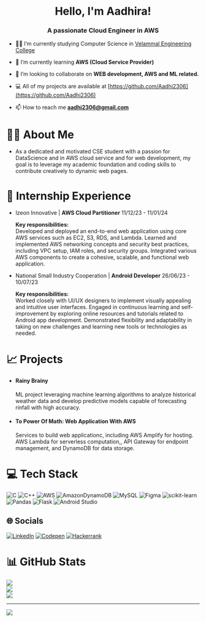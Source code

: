<h1 align="center">Hello, I'm Aadhira!</h1>
<h3 align="center">A passionate Cloud Engineer in AWS</h3>

- 👩‍💻 I’m currently studying Computer Science in [Velammal Engineering College](https://www.bing.com/ck/a?!&&p=2a12c25766112613JmltdHM9MTcyMDQ4MzIwMCZpZ3VpZD0wMDVkNTIyMS04MjE2LTYzOGEtMGM2YS00MDdlODNjNDYyNTcmaW5zaWQ9NTIzNQ&ptn=3&ver=2&hsh=3&fclid=005d5221-8216-638a-0c6a-407e83c46257&psq=velammal+engineering+college&u=a1aHR0cHM6Ly92ZWxhbW1hbC5lZHUuaW4v&ntb=1)

- 🌱 I’m currently learning **AWS (Cloud Service Provider)**

- 👯 I’m looking to collaborate on **WEB development, AWS and ML related.**

- 💻 All of my projects are available at [https://github.com/Aadhi2306](https://github.com/Aadhi2306)

- 📫 How to reach me **aadhi2306@gmail.com**

# 👩‍💻 About Me 
- As a dedicated and motivated CSE student with a passion for DataScience and in AWS cloud service and for web development, my goal is to leverage my academic foundation and coding skills to contribute creatively to dynamic web pages.

# 🔭 Internship Experience
- Izeon Innovative | <b>AWS Cloud Partitioner</b> 11/12/23 - 11/01/24<br/>

  <b>Key responsibilities:</b><br/>
  Developed and deployed an end-to-end web application using
  core AWS services such as EC2, S3, RDS, and Lambda.
  Learned and implemented AWS networking concepts and
  security best practices, including VPC setup, IAM roles, and
  security groups.
  Integrated various AWS components to create a cohesive,
  scalable, and functional web application.

- National Small Industry Cooperation | <b>Android Developer</b>
26/06/23 - 10/07/23<br/>

  <b>Key responsibilities:</b><br/>
  Worked closely with UI/UX designers to implement visually
  appealing and intuitive user interfaces.
  Engaged in continuous learning and self-improvement by
  exploring online resources and tutorials related to Android app
  development.
  Demonstrated flexibility and adaptability in taking on new
  challenges and learning new tools or technologies as needed.

# 📈 Projects
- #### Rainy Brainy
  ML project leveraging machine learning algorithms to analyze historical weather data and develop predictive models capable of forecasting rinfall with high accuracy.

- #### To Power Of Math: Web Application With AWS
  Services to build web applicationc, including AWS Amplify for hosting. AWS Lambda for serverless computation,, API Gateway for endpoint management, and DynamoDB for data storage.  

# 💻 Tech Stack
![C](https://img.shields.io/badge/c-%2300599C.svg?style=for-the-badge&logo=c&logoColor=white) ![C++](https://img.shields.io/badge/c++-%2300599C.svg?style=for-the-badge&logo=c%2B%2B&logoColor=white) ![AWS](https://img.shields.io/badge/AWS-%23FF9900.svg?style=for-the-badge&logo=amazon-aws&logoColor=white) ![AmazonDynamoDB](https://img.shields.io/badge/Amazon%20DynamoDB-4053D6?style=for-the-badge&logo=Amazon%20DynamoDB&logoColor=white) ![MySQL](https://img.shields.io/badge/mysql-4479A1.svg?style=for-the-badge&logo=mysql&logoColor=white) ![Figma](https://img.shields.io/badge/figma-%23F24E1E.svg?style=for-the-badge&logo=figma&logoColor=white) ![scikit-learn](https://img.shields.io/badge/scikit--learn-%23F7931E.svg?style=for-the-badge&logo=scikit-learn&logoColor=white) ![Pandas](https://img.shields.io/badge/pandas-%23150458.svg?style=for-the-badge&logo=pandas&logoColor=white) ![Flask](https://img.shields.io/badge/flask-%23000.svg?style=for-the-badge&logo=flask&logoColor=white)
![Android Studio](https://img.shields.io/badge/android%20studio-346ac1?style=for-the-badge&logo=android%20studio&logoColor=white)

## 🌐 Socials
[![LinkedIn](https://img.shields.io/badge/LinkedIn-%230077B5.svg?logo=linkedin&logoColor=white)](https://www.linkedin.com/in/aadhira/) [![Codepen](https://img.shields.io/badge/Codepen-000000?style=for-the-badge&logo=codepen&logoColor=white)](https://codesandbox.io/u/aadhi2306) [![Hackerrank](https://img.shields.io/badge/-Hackerrank-2EC866?style=for-the-badge&logo=HackerRank&logoColor=white)](https://www.hackerrank.com/profile/aadhi2306)

# 📊 GitHub Stats
![](https://github-readme-stats.vercel.app/api?username=aadhi2306&theme=dark&hide_border=false&include_all_commits=false&count_private=false)<br/>
![](https://github-readme-streak-stats.herokuapp.com/?user=aadhi2306&theme=dark&hide_border=false)<br/>
![](https://github-readme-stats.vercel.app/api/top-langs/?username=aadhi2306&theme=dark&hide_border=false&include_all_commits=false&count_private=false&layout=compact)

---
[![](https://visitcount.itsvg.in/api?id=aadhi2306&icon=0&color=0)](https://visitcount.itsvg.in)



